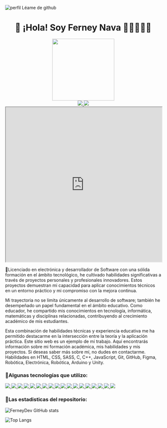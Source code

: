 ![perfil Léame de github](https://github.com/ferneynava/ferneynava/assets/43612075/31c30347-2820-4f8f-a4f6-9523652f62d9)



<h1 align='center'> 🚀 ¡Hola! Soy Ferney Nava 👨‍🏫👨‍💻🚀</h1>


<div id="header" align="center">
  <img src="https://media0.giphy.com/media/zhYSVCirREeIZtONCI/giphy.gif" width="200"/>
</div>

<div id="header" align="center">
   <a href="https://www.linkedin.com/in/ferney-alexander-nava-trujillo-0478a8118/">
    <img src="https://img.shields.io/badge/LinkedIn-0077B5?style=for-the-badge&logo=linkedin&logoColor=white"/>
  </a>
  <a href="https://ferneynava.com/">
    <img src="https://img.shields.io/badge/website-000000?style=for-the-badge&logo=About.me&logoColor=white"/>
  </a>
  
</div>
<iframe src="https://ferneynava.com/" width="100%" height="500px"></iframe>

🚀Licenciado en electrónica y desarrollador de Software con una sólida formación en el ámbito tecnológico, he cultivado habilidades significativas a través de proyectos personales y profesionales innovadores. Estos proyectos demuestran mi capacidad para aplicar conocimientos técnicos en un entorno práctico y mi compromiso con la mejora continua.

Mi trayectoria no se limita únicamente al desarrollo de software; también he desempeñado un papel fundamental en el ámbito educativo. Como educador, he compartido mis conocimientos en tecnología, informática, matemáticas y disciplinas relacionadas, contribuyendo al crecimiento académico de mis estudiantes.

Esta combinación de habilidades técnicas y experiencia educativa me ha permitido destacarme en la intersección entre la teoría y la aplicación práctica. Este sitio web es un ejemplo de mi trabajo. Aquí encontrarás información sobre mi formación académica, mis habilidades y mis proyectos. Si deseas saber más sobre mí, no dudes en contactarme.
Habilidades en HTML, CSS, SASS, C, C++, JavaScript, Git, GitHub, Figma, Robótica, Electrónica, Robótica, Arduino y Unity.



<h3>🎯Algunas tecnologías que utilizo:</h3>
  <a href=" ">
    <img src="https://img.shields.io/badge/Canva-%2300C4CC.svg?&style=for-the-badge&logo=Canva&logoColor=white"/>
    <img src="https://img.shields.io/badge/Unity-100000?style=for-the-badge&logo=unity&logoColor=white"/>
    <img src="https://img.shields.io/badge/Arduino-00979D?style=for-the-badge&logo=Arduino&logoColor=white"/>
    <img src="https://img.shields.io/badge/Visual_Studio_Code-0078D4?style=for-the-badge&logo=visual%20studio%20code&logoColor=white"/>
    <img src="https://img.shields.io/badge/Git-F05032?style=for-the-badge&logo=git&logoColor=white"/>
    <img src="https://img.shields.io/badge/HTML5-E34F26?style=for-the-badge&logo=html5&logoColor=white"/>
    <img src="https://img.shields.io/badge/CSS3-1572B6?style=for-the-badge&logo=css3&logoColor=white"/>
    <img src="https://img.shields.io/badge/Sass-CC6699?style=for-the-badge&logo=sass&logoColor=white"/>
    <img src="https://img.shields.io/badge/JavaScript-323330?style=for-the-badge&logo=javascript&logoColor=F7DF1E"/>
    <img src="https://img.shields.io/badge/C-00599C?style=for-the-badge&logo=c&logoColor=white"/>
    <img src="https://img.shields.io/badge/C%2B%2B-00599C?style=for-the-badge&logo=c%2B%2B&logoColor=white"/>
    <img src="https://img.shields.io/badge/Scratch-4D97FF?style=for-the-badge&logo=Scratch&logoColor=white"/>
    <img src="https://img.shields.io/badge/Microsoft_Excel-217346?style=for-the-badge&logo=microsoft-excel&logoColor=white"/>
    <img src="https://img.shields.io/badge/Microsoft_PowerPoint-B7472A?style=for-the-badge&logo=microsoft-powerpoint&logoColor=white"/>
    <img src="https://img.shields.io/badge/Microsoft_Office-D83B01?style=for-the-badge&logo=microsoft-office&logoColor=white"/>
    <img src="https://img.shields.io/badge/Microsoft_Word-2B579A?style=for-the-badge&logo=microsoft-word&logoColor=white"/>    
    <img src="https://img.shields.io/badge/GitHub-100000?style=for-the-badge&logo=github&logoColor=white"/>  
    <img src="https://img.shields.io/badge/Figma-F24E1E?style=for-the-badge&logo=figma&logoColor=white"/>  
  </a>

<h3>🎯Las estadisticas del repositorio:</h3>

![FerneyDev GitHub stats](https://github-readme-stats.vercel.app/api?username=ferneynava&show_icons=true&theme=dark)

![Top Langs](https://github-readme-stats.vercel.app/api/top-langs/?username=ferneynava&layout=compact&theme=dark)


